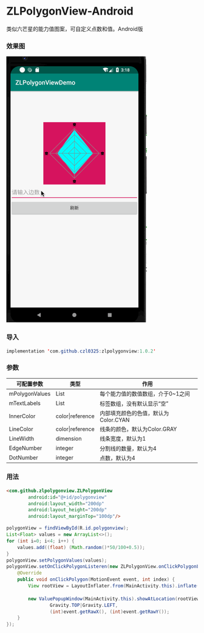 # ZLPolygonView-Android
类似六芒星的能力值图案，可自定义点数和值。Android版

### 效果图

![](https://github.com/czl0325/ZLPolygonView-Android/blob/master/demo.gif?raw=true)

### 导入
```JAVA
implementation 'com.github.czl0325:zlpolygonview:1.0.2'
```

### 参数

| 可配置参数               | 类型      | 作用                                                    |
|------------------------|-----------|--------------------------------------------------------|
| mPolygonValues          |  List<Float>     | 每个能力值的数值数组，介于0~1之间      |
| mTextLabels            | List<String>      | 标签数组，没有默认显示“空”           |
| InnerColor      | color\|reference      | 内部填充颜色的色值，默认为Color.CYAN   |
| LineColor            | color\|reference      | 线条的颜色，默认为Color.GRAY     |
| LineWidth            | dimension      | 线条宽度，默认为1 |
| EdgeNumber			| integer	 |	分割线的数量，默认为4 |
| DotNumber			| integer	 |	点数，默认为4 |


### 用法

```html
<com.github.zlpolygonview.ZLPolygonView
        android:id="@+id/polygonview"
        android:layout_width="200dp"
        android:layout_height="200dp"
        android:layout_marginTop="100dp"/>
```

```JAVA
polygonView = findViewById(R.id.polygonview);
List<Float> values = new ArrayList<>();
for (int i=0; i<4; i++) {
    values.add((float) (Math.random()*50/100+0.5));
}
polygonView.setPolygonValues(values);
polygonView.setOnClickPolygonListeren(new ZLPolygonView.onClickPolygonListeren() {
    @Override
    public void onClickPolygon(MotionEvent event, int index) {
        View rootView = LayoutInflater.from(MainActivity.this).inflate(R.layout.activity_main, null);

        new ValuePopupWindow(MainActivity.this).showAtLocation(rootView,
                Gravity.TOP|Gravity.LEFT,
                (int)event.getRawX(), (int)event.getRawY());
    }
});
```


